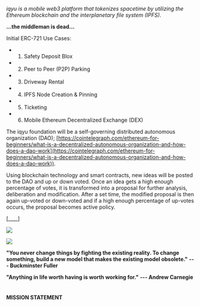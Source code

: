 <meta name="google-site-verification" content="NEED TO ENTER HASH HERE" />
<meta name="description" content="iqyu is a mobile web3 platform that tokenizes spacetime by utilizing the Ethereum blockchain and the interplanetary file system (IPFS).">
<meta name="author" content="Steven Adler and Yusuf Jafry">

*iqyu is a mobile web3 platform that tokenizes spacetime by utilizing the Ethereum blockchain and the interplanetary file system (IPFS).*

**...the middleman is dead...**

Initial ERC-721 Use Cases:

- 1)  Safety Deposit Blox 

- 2)  Peer to Peer (P2P) Parking

- 3)  Driveway Rental

- 4)  IPFS Node Creation & Pinning

- 5)  Ticketing

- 6)  Mobile Ethereum Decentralized Exchange (DEX)

The iqyu foundation will be a self-governing distributed autonomous
organization (DAO);
[https://cointelegraph.com/ethereum-for-beginners/what-is-a-decentralized-autonomous-organization-and-how-does-a-dao-work](https://cointelegraph.com/ethereum-for-beginners/what-is-a-decentralized-autonomous-organization-and-how-does-a-dao-work)).

Using blockchain technology and smart contracts, new ideas will be
posted to the DAO and up or down voted. Once an idea gets a high enough
percentage of votes, it is transformed into a proposal for further analysis,
deliberation and modification. After a set time, the modified proposal is
then again up-voted or down-voted and if a high enough percentage of
up-votes occurs, the proposal becomes active policy. 

\[\_\_\_\_\] 

![](docs//media/RightOfExpatriation.png)

![](docs//media/HierarchyOfCitizenshipStatus.jpg)

**"You never change things by fighting the existing reality. To change
something, build a new model that makes the existing model obsolete."** **--- Buckminster Fuller**

**"Anything in life worth having is worth working for."** **--- Andrew Carnegie**
<br>
<br>

#### MISSION STATEMENT